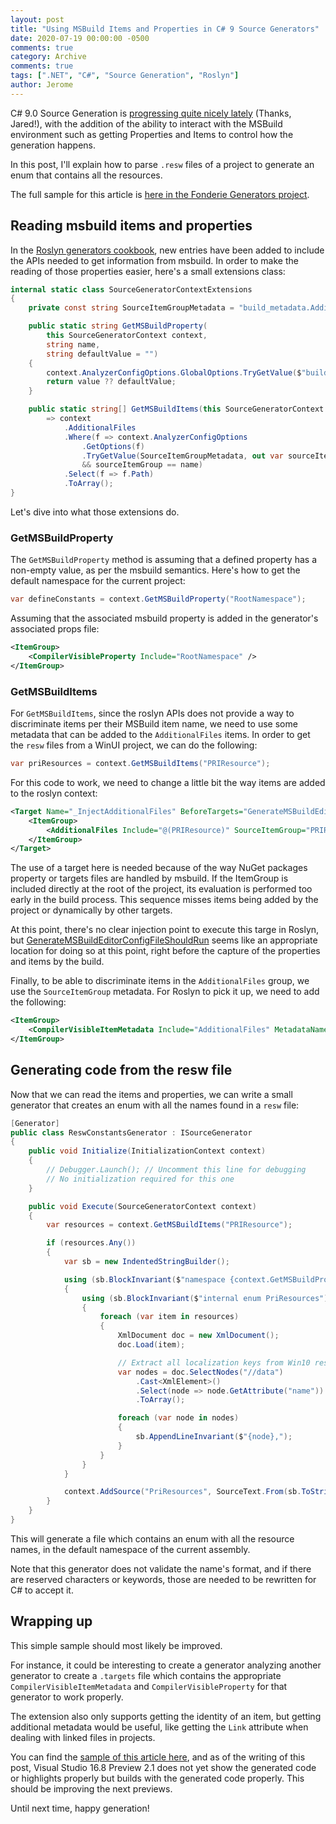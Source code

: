 ```yaml
---
layout: post
title: "Using MSBuild Items and Properties in C# 9 Source Generators"
date: 2020-07-19 00:00:00 -0500
comments: true
category: Archive
comments: true
tags: [".NET", "C#", "Source Generation", "Roslyn"]
author: Jerome
---
```


C# 9.0 Source Generation is [progressing quite nicely lately](https://twitter.com/jaredpar/status/1301315173244788736) (Thanks, Jared!), with the addition of the ability to interact with the MSBuild environment such as getting Properties and Items to control how the generation happens.

In this post, I'll explain how to parse `.resw` files of a project to generate an enum that contains all the resources.

<!-- more -->

The full sample for this article is [here in the Fonderie Generators project](https://github.com/jeromelaban/fonderie).

## Reading msbuild items and properties

In the [Roslyn generators cookbook](https://github.com/dotnet/roslyn/blob/master/docs/features/source-generators.cookbook.md), new entries have been added to include the APIs needed to get information from msbuild. In order to make the reading of those properties easier, here's a small extensions class:

```csharp
internal static class SourceGeneratorContextExtensions
{
    private const string SourceItemGroupMetadata = "build_metadata.AdditionalFiles.SourceItemGroup";

    public static string GetMSBuildProperty(
        this SourceGeneratorContext context,
        string name,
        string defaultValue = "")
    {
        context.AnalyzerConfigOptions.GlobalOptions.TryGetValue($"build_property.{name}", out var value);
        return value ?? defaultValue;
    }

    public static string[] GetMSBuildItems(this SourceGeneratorContext context, string name)
        => context
            .AdditionalFiles
            .Where(f => context.AnalyzerConfigOptions
                .GetOptions(f)
                .TryGetValue(SourceItemGroupMetadata, out var sourceItemGroup)
                && sourceItemGroup == name)
            .Select(f => f.Path)
            .ToArray();
}
```

Let's dive into what those extensions do.

### GetMSBuildProperty
The `GetMSBuildProperty` method is assuming that a defined property has a non-empty value, as per the msbuild semantics. Here's how to get the default namespace for the current project:
```csharp
var defineConstants = context.GetMSBuildProperty("RootNamespace");
```
Assuming that the associated msbuild property is added in the generator's associated props file:
```xml
<ItemGroup>
    <CompilerVisibleProperty Include="RootNamespace" />
</ItemGroup>
```

### GetMSBuildItems
For `GetMSBuildItems`, since the roslyn APIs does not provide a way to discriminate items per their MSBuild item name, we need to use some metadata that can be added to the `AdditionalFiles` items. In order to get the `resw` files from a WinUI project, we can do the following:

```csharp
var priResources = context.GetMSBuildItems("PRIResource");
```

For this code to work, we need to change a little bit the way items are added to the roslyn context:
```xml
<Target Name="_InjectAdditionalFiles" BeforeTargets="GenerateMSBuildEditorConfigFileShouldRun">
    <ItemGroup>
        <AdditionalFiles Include="@(PRIResource)" SourceItemGroup="PRIResource" />
    </ItemGroup>
</Target>
```

The use of a target here is needed because of the way NuGet packages property or targets files are handled by msbuild. If the ItemGroup is included directly at the root of the project, its evaluation is performed too early in the build process. This sequence misses items being added by the project or dynamically by other targets.

At this point, there's no clear injection point to execute this targe in Roslyn, but [GenerateMSBuildEditorConfigFileShouldRun](https://github.com/dotnet/roslyn/blob/ff854c695779990b9b269029a8615782a59ec530/src/Compilers/Core/MSBuildTask/Microsoft.Managed.Core.targets#L112) seems like an appropriate location for doing so at this point, right before the capture of the properties and items by the build.

Finally, to be able to discriminate items in the `AdditionalFiles` group, we use the `SourceItemGroup` metadata. For Roslyn to pick it up, we need to add the following:

```xml
<ItemGroup>
	<CompilerVisibleItemMetadata Include="AdditionalFiles" MetadataName="SourceItemGroup" />
</ItemGroup>
```

## Generating code from the resw file

Now that we can read the items and properties, we can write a small generator that creates an enum with all the names found in a `resw` file:

```csharp
[Generator]
public class ReswConstantsGenerator : ISourceGenerator
{
    public void Initialize(InitializationContext context)
    {
        // Debugger.Launch(); // Uncomment this line for debugging
        // No initialization required for this one
    }

    public void Execute(SourceGeneratorContext context)
    {
        var resources = context.GetMSBuildItems("PRIResource");

        if (resources.Any())
        {
            var sb = new IndentedStringBuilder();

            using (sb.BlockInvariant($"namespace {context.GetMSBuildProperty("RootNamespace")}"))
            {
                using (sb.BlockInvariant($"internal enum PriResources"))
                {
                    foreach (var item in resources)
                    {
                        XmlDocument doc = new XmlDocument();
                        doc.Load(item);

                        // Extract all localization keys from Win10 resource file
                        var nodes = doc.SelectNodes("//data")
                            .Cast<XmlElement>()
                            .Select(node => node.GetAttribute("name"))
                            .ToArray();

                        foreach (var node in nodes)
                        {
                            sb.AppendLineInvariant($"{node},");
                        }
                    }
                }
            }

            context.AddSource("PriResources", SourceText.From(sb.ToString(), Encoding.UTF8));
        }
    }
}
```

This will generate a file which contains an enum with all the resource names, in the default namespace of the current assembly.

Note that this generator does not validate the name's format, and if there are reserved characters or keywords, those are needed to be rewritten for C# to accept it.

## Wrapping up

This simple sample should most likely be improved.

For instance, it could be interesting to create a generator analyzing another generator to create a `.targets` file which contains the appropriate `CompilerVisibleItemMetadata` and `CompilerVisibleProperty` for that generator to work properly.

The extension also only supports getting the identity of an item, but getting additional metadata would be useful, like getting the `Link` attribute when dealing with linked files in projects.

You can find the [sample of this article here](https://github.com/jeromelaban/fonderie), and as of the writing of this post, Visual Studio 16.8 Preview 2.1 does not yet show the generated code or highlights properly but builds with the generated code properly. This should be improving the next previews.

Until next time, happy generation!